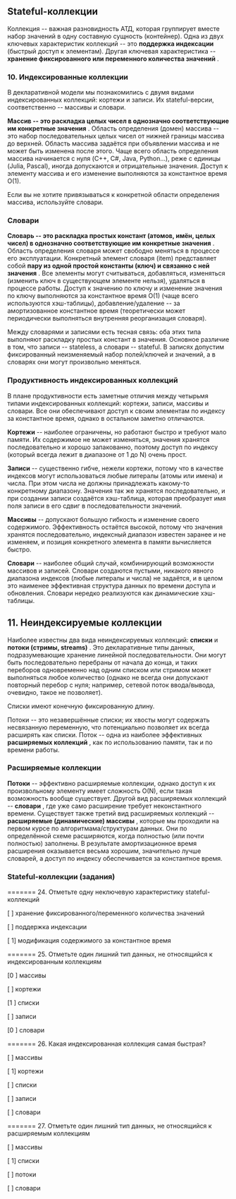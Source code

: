## Stateful-коллекции

Коллекция -- важная разновидность АТД, которая группирует вместе набор значений в одну составную сущность (контейнер). Одна из двух ключевых характеристик коллекций -- это **поддержка индексации** (быстрый доступ к элементам). Другая ключевая характеристика --  **хранение фиксированного или переменного количества значений** .

### 10. Индексированные коллекции

В декларативной модели мы познакомились с двумя видами индексированных коллекций: кортежи и записи. Их stateful-версии, соответственно -- массивы и словари.

**Массив -- это раскладка целых чисел в однозначно соответствующие им конкретные значения** . Область определения (домен) массива -- это набор последовательных целых чисел от нижней границы массива до верхней. Область массива задаётся при объявлении массива и не может быть изменена после этого. Чаще всего область определения массива начинается с нуля (C++, C#, Java, Python...), реже с единицы (Julia, Pascal), иногда допускаются и отрицательные значения.
Доступ к элементу массива и его изменение выполняются за константное время O(1).

Если вы не хотите привязываться к конкретной области определения массива, используйте словари.

### Словари

**Словарь -- это раскладка простых констант (атомов, имён, целых чисел) в однозначно соответствующие им конкретные значения** . Область определения словаря может свободно меняться в процессе его эксплуатации. Конкретный элемент словаря (item) представляет собой  **пару из одной простой константы (ключ) и связанно с ней значения** . Все элементы могут считываться, добавляться, изменяться (изменить ключ в существующем элементе нельзя), удаляться в процессе работы. Доступ к значению по ключу и изменение значения по ключу выполняются за константное время O(1) (чаще всего используются хэш-таблицы), добавление/удаление -- за амортизованное константное время (теоретически может периодически выполняться внутренняя реорганизация словаря).

Между словарями и записями есть тесная связь: оба этих типа выполняют раскладку простых констант в значения. Основное различие в том, что записи -- stateless, а словари -- stateful. В записях допустим фиксированный неизменяемый набор полей/ключей и значений, а в словарях они могут произвольно меняться.

### Продуктивность индексированных коллекций

В плане продуктивности есть заметные отличия между четырьмя типами индексированных коллекций: кортежи, записи, массивы и словари. Все они обеспечивают доступ к своим элементам по индексу за константное время, однако в остальном заметно отличаются.

**Кортежи** -- наиболее ограничены, но работают быстро и требуют мало памяти. Их содержимое не может изменяться, значения хранятся последовательно и хорошо запакованно, поэтому доступ по индексу (который всегда лежит в диапазоне от 1 до N) очень прост.

**Записи** -- существенно гибче, нежели кортежи, потому что в качестве индексов могут использоваться любые литералы (атомы или имена) и числа. При этом числа не должны принадлежать какому-то конкретному диапазону. Значения так же хранятся последовательно, и при создании записи создаётся хэш-таблица, которая преобразует имя поля записи в его сдвиг в последовательности значений.

**Массивы** -- допускают большую гибкость и изменение своего содержимого. Эффективность остаётся высокой, потому что значения хранятся последовательно, индексный диапазон известен заранее и не изменяем, и позиция конкретного элемента в памяти вычисляется быстро.

**Словари** -- наиболее общий случай, комбинирующий возможности массивов и записей. Словари создаются пустыми, никакого явного диапазона индексов (любые литералы и числа) не задаётся, и в целом это наименее эффективная структура данных по времени доступа и обновления. Словари нередко реализуются как динамические хэш-таблицы.

## 11. Неиндексируемые коллекции

Наиболее известны два вида неиндексируемых коллекций: **списки** и  **потоки (стримы, streams)** . Это декларативные типы данных, подразумевающие хранение линейной последовательности. Они могут быть последовательно перебраны от начала до конца, и таких переборов одновременно над одним списком или стримом может выполняться любое количество (однако не всегда они допускают повторный перебор с нуля; например, сетевой поток ввода/вывода, очевидно, такое не позволяет).

Списки имеют конечную фиксированную длину.

Потоки -- это незавершённые списки; их хвосты могут содержать несвязанную переменную, что потенциально позволяет их всегда расширять как списки. Поток -- одна из наиболее эффективных  **расширяемых коллекций** , как по использованию памяти, так и по времени работы.

### Расширяемые коллекции

**Потоки** -- эффективно расширяемые коллекции, однако доступ к их произвольному элементу имеет сложность O(N), если такая возможность вообще существует. Другой вид расширяемых коллекций --  **словари** , где уже само расширение требует неконстантного времени. Существует также третий вид расширяемых коллекций --  **расширяемые (динамические) массивы** , которые мы проходили на первом курсе по алгоритмама/структурам данных. Они по определённой схеме расширяются, когда полностью (или почти полностью) заполнены. В результате амортизационное время расширения оказывается весьма хорошим, значительно лучше словарей, а доступ по индексу обеспечивается за константное время.

### Stateful-коллекции (задания)

======= 24. Отметьте одну неключевую характеристику stateful-коллекций

[ ] хранение фиксированного/переменного количества значений

[ ] поддержка индексации

[ 1] модификация содержимого за константное время

======= 25. Отметьте один лишний тип данных, не относящийся к индексированным коллекциям

[0 ] массивы

[ ] кортежи

[1 ] списки

[ ] записи

[0 ] словари

======= 26. Какая индексированная коллекция самая быстрая?

[ ] массивы

[ 1] кортежи

[ ] списки

[ ] записи

[ ] словари

======= 27. Отметьте один лишний тип данных, не относящийся к расширяемым коллекциям

[ ] массивы

[ 1] списки

[ ] потоки

[ ] словари
